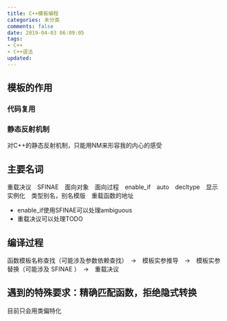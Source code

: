 ```yaml
---
title: C++模板编程
categories: 未分类
comments: false
date: 2019-04-03 06:09:05
tags:
- C++
- C++语法
updated:
---
```


## 模板的作用
### 代码复用
### 静态反射机制
对C++的静态反射机制，只能用NM来形容我的内心的感受

## 主要名词
重载决议　SFINAE　面向对象　面向过程　enable_if　auto　decltype　显示实例化　类型别名，别名模版　重载函数的地址

- enable_if使用SFINAE可以处理ambiguous
- 重载决议可以处理TODO

## 编译过程
函数模板名称查找（可能涉及参数依赖查找）　->　模板实参推导　->　模板实参替换（可能涉及 SFINAE ）　->　重载决议

## 遇到的特殊要求：精确匹配函数，拒绝隐式转换

目前只会用类偏特化